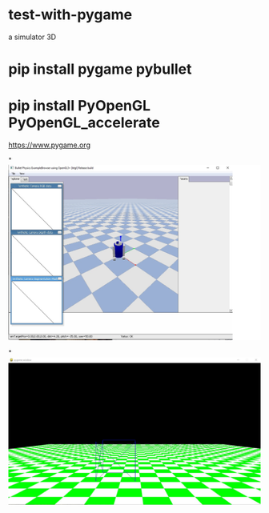 # test-with-pygame
 a simulator 3D
 
 # pip install pygame pybullet
 # pip install PyOpenGL PyOpenGL_accelerate

https://www.pygame.org

"
![Texto alternativo](https://github.com/0joseDark/test-with-pygame/blob/main/v0-0-0/image/simulator3D.jpg)

"
![Texto alternativo](https://github.com/0joseDark/test-with-pygame/blob/main/v0-0-0/image/simulator3D-0.jpg)
